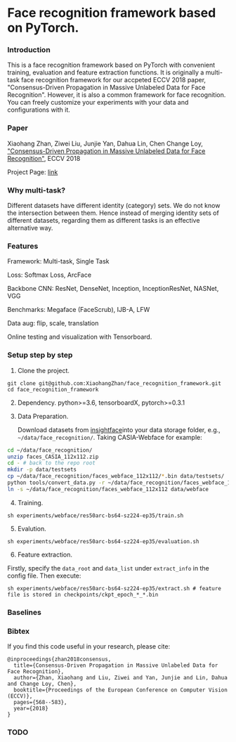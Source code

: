 # Face recognition framework based on PyTorch.


### Introduction

This is a face recognition framework based on PyTorch with convenient training, evaluation and feature extraction functions. It is originally a multi-task face recognition framework for our accpeted ECCV 2018 paper, "Consensus-Driven Propagation in Massive Unlabeled Data for Face Recognition". However, it is also a common framework for face recognition. You can freely customize your experiments with your data and configurations with it.

### Paper

Xiaohang Zhan, Ziwei Liu, Junjie Yan, Dahua Lin, Chen Change Loy, ["Consensus-Driven Propagation in Massive Unlabeled Data for Face Recognition"](http://openaccess.thecvf.com/content_ECCV_2018/papers/Xiaohang_Zhan_Consensus-Driven_Propagation_in_ECCV_2018_paper.pdf), ECCV 2018

Project Page:
[link](http://mmlab.ie.cuhk.edu.hk/projects/CDP/)

### Why multi-task?

Different datasets have different identity (category) sets. We do not know the intersection between them. Hence instead of merging identity sets of different datasets, regarding them as different tasks is an effective alternative way.

### Features

Framework: Multi-task, Single Task

Loss: Softmax Loss, ArcFace

Backbone CNN: ResNet, DenseNet, Inception, InceptionResNet, NASNet, VGG

Benchmarks: Megaface (FaceScrub), IJB-A, LFW

Data aug: flip, scale, translation

Online testing and visualization with Tensorboard.

### Setup step by step

1. Clone the project.

  ```
  git clone git@github.com:XiaohangZhan/face_recognition_framework.git
  cd face_recognition_framework
  ```

2. Dependency.
python>=3.6, tensorboardX, pytorch>=0.3.1

3. Data Preparation.

      Download datasets from [insightface](https://github.com/deepinsight/insightface/wiki/Dataset-Zoo)into your data storage folder, e.g., `~/data/face_recognition/`. Taking CASIA-Webface for example:

  ```sh
  cd ~/data/face_recognition/
  unzip faces_CASIA_112x112.zip
  cd - # back to the repo root
  mkdir -p data/testsets
  cp ~/data/face_recognition/faces_webface_112x112/*.bin data/testsets/
  python tools/convert_data.py -r ~/data/face_recognition/faces_webface_112x112 -o ~/data/face_recognition/faces_webface_112x112 # convert mxnet records into images
  ln -s ~/data/face_recognition/faces_webface_112x112 data/webface
  ```

4. Training.

  ```
  sh experiments/webface/res50arc-bs64-sz224-ep35/train.sh
  ```

5. Evalution.

  ```
  sh experiments/webface/res50arc-bs64-sz224-ep35/evaluation.sh
  ```

6. Feature extraction.

Firstly, specify the `data_root` and `data_list` under `extract_info` in the config file. Then execute:

  ```
  sh experiments/webface/res50arc-bs64-sz224-ep35/extract.sh # feature file is stored in checkpoints/ckpt_epoch_*_*.bin
  ```

### Baselines

### Bibtex

If you find this code useful in your research, please cite:
```
@inproceedings{zhan2018consensus,
  title={Consensus-Driven Propagation in Massive Unlabeled Data for Face Recognition},
  author={Zhan, Xiaohang and Liu, Ziwei and Yan, Junjie and Lin, Dahua and Change Loy, Chen},
  booktitle={Proceedings of the European Conference on Computer Vision (ECCV)},
  pages={568--583},
  year={2018}
}
```

### TODO
